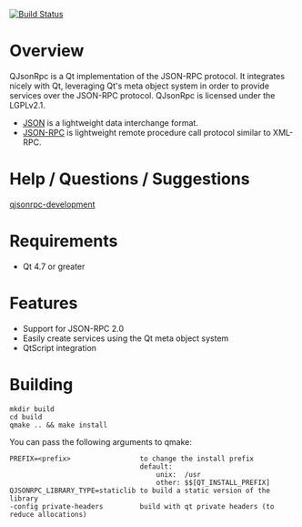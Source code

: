 [![Build Status](https://drone.io/bitbucket.org/devonit/qjsonrpc/status.png)](https://drone.io/bitbucket.org/devonit/qjsonrpc/latest)

Overview
=======

QJsonRpc is a Qt implementation of the JSON-RPC protocol.
It integrates nicely with Qt, leveraging Qt's meta object system in order
to provide services over the JSON-RPC protocol. QJsonRpc is licensed under
the LGPLv2.1.

- [JSON](http://www.json.org/) is a lightweight data interchange format.
- [JSON-RPC](http://jsonrpc.org/) is lightweight remote procedure call protocol similar to XML-RPC.

Help / Questions / Suggestions
============
[qjsonrpc-development](http://groups.google.com/group/qjsonrpc-development)

Requirements
============

- Qt 4.7 or greater

Features
========

- Support for JSON-RPC 2.0
- Easily create services using the Qt meta object system
- QtScript integration

Building
========

    mkdir build
    cd build
    qmake .. && make install

You can pass the following arguments to qmake:

    PREFIX=<prefix>                 to change the install prefix
                                    default:
                                        unix:  /usr
                                        other: $$[QT_INSTALL_PREFIX]
    QJSONRPC_LIBRARY_TYPE=staticlib to build a static version of the library
    -config private-headers         build with qt private headers (to reduce allocations)
